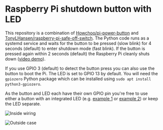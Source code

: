 # Raspberry Pi shutdown button with LED

This repository is a combination of [Howchoo/pi-power-button](https://github.com/Howchoo/pi-power-button) and [TonyLHansen/raspberry-pi-safe-off-switch](https://github.com/TonyLHansen/). The Python code runs as a systemd service and waits for the button to be pressed (slow blink) for 4 seconds (default) to enter shutdown mode (fast blink). If the button is pressed again within 2 seconds (default) the Raspberry Pi cleanly shuts down ([video demo](https://raw.githubusercontent.com/crahan/pi-shutdown-button/main/media/demo.mp4)). 

If you use GPIO 3 (default) to detect the button press you can also use the button to boot the Pi. The LED is set to GPIO 13 by default. You will need the `gpiozero` Python package which can be installed using `sudo apt install python3-gpiozero`.

As the button and LED each have their own GPIO pin you're free to use either a button with an integrated LED (e.g. [example 1](https://www.aliexpress.com/item/32960427833.html) or [example 2](https://www.aliexpress.com/item/10000308383839.html)) or keep the LED separate.

![Inside wiring](https://raw.githubusercontent.com/crahan/pi-shutdown-button/main/media/inside.jpeg)

![Outside case](https://raw.githubusercontent.com/crahan/pi-shutdown-button/main/media/outside.jpeg)

